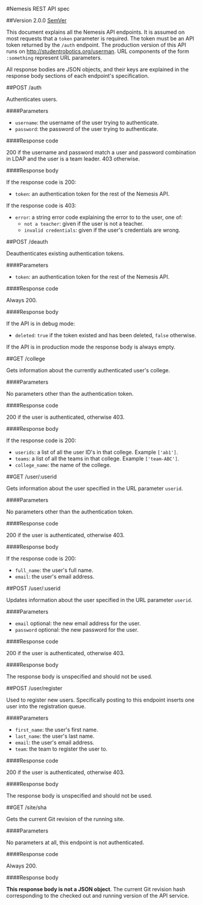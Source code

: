 #Nemesis REST API spec

##Version 2.0.0 [SemVer](http://semver.org/)

This document explains all the Nemesis API endpoints. It is assumed on most
requests that a `token` parameter is required. The token must be an API token
returned by the `/auth` endpoint. The production version of this API runs on
http://studentrobotics.org/userman. URL components of the form `:something`
represent URL parameters.

All response bodies are JSON objects, and their keys are explained in the
response body sections of each endpoint's specification.


##POST /auth

Authenticates users.

####Parameters

* `username`: the username of the user trying to authenticate.
* `password`: the password of the user trying to authenticate.

####Response code

200 if the username and password match a user and password combination in LDAP
and the user is a team leader. 403 otherwise.

####Response body

If the response code is 200:

* `token`: an authentication token for the rest of the Nemesis API.

If the response code is 403:

* `error`: a string error code explaining the error to to the user, one of:
    * `not a teacher`: given if the user is not a teacher.
    * `invalid credentials`: given if the user's credentials are wrong.


##POST /deauth

Deauthenticates existing authentication tokens.

####Parameters

* `token`: an authentication token for the rest of the Nemesis API.

####Response code

Always 200.

####Response body

If the API is in debug mode:

* `deleted`: `true` if the token existed and has been deleted, `false`
  otherwise.

If the API is in production mode the response body is always empty.


##GET /college

Gets information about the currently authenticated user's college.

####Parameters

No parameters other than the authentication token.

####Response code

200 if the user is authenticated, otherwise 403.

####Response body

If the response code is 200:

* `userids`: a list of all the user ID's in that college. Example `['ab1']`.
* `teams`: a list of all the teams in that college. Example `['team-ABC']`.
* `college_name`: the name of the college.


##GET /user/:userid

Gets information about the user specified in the URL parameter `userid`.

####Parameters

No parameters other than the authentication token.

####Response code

200 if the user is authenticated, otherwise 403.

####Response body

If the response code is 200:

* `full_name`: the user's full name.
* `email`: the user's email address.


##POST /user/:userid

Updates information about the user specified in the URL parameter `userid`.

####Parameters

* `email` optional: the new email address for the user.
* `password` optional: the new password for the user.

####Response code

200 if the user is authenticated, otherwise 403.

####Response body

The response body is unspecified and should not be used.


##POST /user/register

Used to register new users. Specifically posting to this endpoint inserts one
user into the registration queue.

####Parameters

* `first_name`: the user's first name.
* `last_name`: the user's last name.
* `email`: the user's email address.
* `team`: the team to register the user to.

####Response code

200 if the user is authenticated, otherwise 403.

####Response body

The response body is unspecified and should not be used.


##GET /site/sha

Gets the current Git revision of the running site.

####Parameters

No parameters at all, this endpoint is not authenticated.

####Response code

Always 200.

####Response body

**This response body is not a JSON object**. The current Git revision hash
corresponding to the checked out and running version of the API service.
